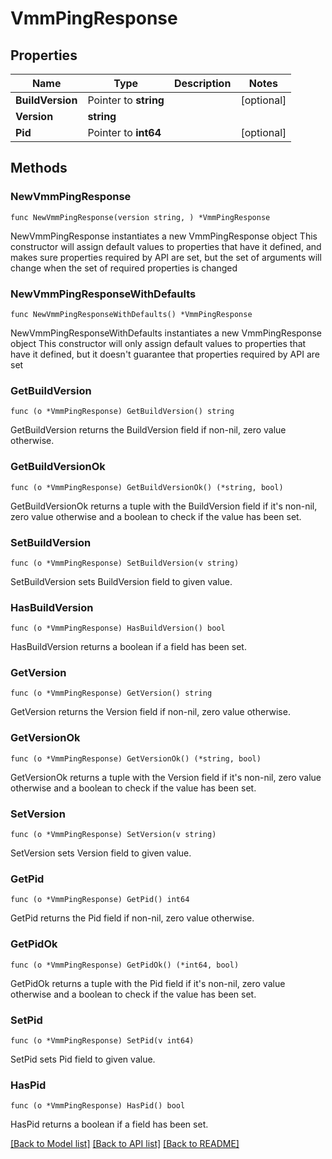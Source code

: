 # VmmPingResponse

## Properties

Name | Type | Description | Notes
------------ | ------------- | ------------- | -------------
**BuildVersion** | Pointer to **string** |  | [optional] 
**Version** | **string** |  | 
**Pid** | Pointer to **int64** |  | [optional] 

## Methods

### NewVmmPingResponse

`func NewVmmPingResponse(version string, ) *VmmPingResponse`

NewVmmPingResponse instantiates a new VmmPingResponse object
This constructor will assign default values to properties that have it defined,
and makes sure properties required by API are set, but the set of arguments
will change when the set of required properties is changed

### NewVmmPingResponseWithDefaults

`func NewVmmPingResponseWithDefaults() *VmmPingResponse`

NewVmmPingResponseWithDefaults instantiates a new VmmPingResponse object
This constructor will only assign default values to properties that have it defined,
but it doesn't guarantee that properties required by API are set

### GetBuildVersion

`func (o *VmmPingResponse) GetBuildVersion() string`

GetBuildVersion returns the BuildVersion field if non-nil, zero value otherwise.

### GetBuildVersionOk

`func (o *VmmPingResponse) GetBuildVersionOk() (*string, bool)`

GetBuildVersionOk returns a tuple with the BuildVersion field if it's non-nil, zero value otherwise
and a boolean to check if the value has been set.

### SetBuildVersion

`func (o *VmmPingResponse) SetBuildVersion(v string)`

SetBuildVersion sets BuildVersion field to given value.

### HasBuildVersion

`func (o *VmmPingResponse) HasBuildVersion() bool`

HasBuildVersion returns a boolean if a field has been set.

### GetVersion

`func (o *VmmPingResponse) GetVersion() string`

GetVersion returns the Version field if non-nil, zero value otherwise.

### GetVersionOk

`func (o *VmmPingResponse) GetVersionOk() (*string, bool)`

GetVersionOk returns a tuple with the Version field if it's non-nil, zero value otherwise
and a boolean to check if the value has been set.

### SetVersion

`func (o *VmmPingResponse) SetVersion(v string)`

SetVersion sets Version field to given value.


### GetPid

`func (o *VmmPingResponse) GetPid() int64`

GetPid returns the Pid field if non-nil, zero value otherwise.

### GetPidOk

`func (o *VmmPingResponse) GetPidOk() (*int64, bool)`

GetPidOk returns a tuple with the Pid field if it's non-nil, zero value otherwise
and a boolean to check if the value has been set.

### SetPid

`func (o *VmmPingResponse) SetPid(v int64)`

SetPid sets Pid field to given value.

### HasPid

`func (o *VmmPingResponse) HasPid() bool`

HasPid returns a boolean if a field has been set.


[[Back to Model list]](../README.md#documentation-for-models) [[Back to API list]](../README.md#documentation-for-api-endpoints) [[Back to README]](../README.md)



